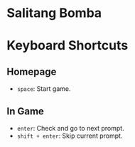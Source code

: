 # Salitang Bomba

# Keyboard Shortcuts

## Homepage

- `space`: Start game.

## In Game

- `enter`: Check and go to next prompt.
- `shift + enter`: Skip current prompt.
